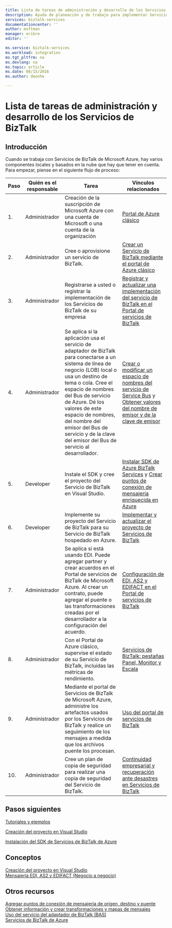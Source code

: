 ```yaml
---
title: Lista de tareas de administración y desarrollo de los Servicios de BizTalk | Microsoft Docs
description: Ayuda de planeación y de trabajo para implementar Servicios de BizTalk de Azure.
services: biztalk-services
documentationcenter: ''
author: msftman
manager: erikre
editor: ''

ms.service: biztalk-services
ms.workload: integration
ms.tgt_pltfrm: na
ms.devlang: na
ms.topic: article
ms.date: 08/15/2016
ms.author: deonhe

---
```

# <a name="administration-and-development-task-list-in-biztalk-services"></a>Lista de tareas de administración y desarrollo de los Servicios de BizTalk
## <a name="getting-started"></a>Introducción
Cuando se trabaja con Servicios de BizTalk de Microsoft Azure, hay varios componentes locales y basados en la nube que hay que tener en cuenta. Para empezar, piense en el siguiente flujo de proceso:  

| Paso | Quién es el responsable | Tarea | Vínculos relacionados |
| --- | --- | --- | --- |
| 1. |Administrador |Creación de la suscripción de Microsoft Azure con una cuenta de Microsoft o una cuenta de la organización |[Portal de Azure clásico](http://go.microsoft.com/fwlink/p/?LinkID=213885) |
| 2. |Administrador |Cree o aprovisione un servicio de BizTalk. |[Crear un Servicio de BizTalk mediante el portal de Azure clásico](http://go.microsoft.com/fwlink/p/?LinkID=302280) |
| 3. |Administrador |Registrarse a usted o registrar la implementación de los Servicios de BizTalk de su empresa |[Registrar y actualizar una implementación del servicio de BizTalk en el Portal de servicios de BizTalk](https://msdn.microsoft.com/library/azure/hh689837.aspx) |
| 4. |Administrador |Se aplica si la aplicación usa el servicio de adaptador de BizTalk para conectarse a un sistema de línea de negocio (LOB) local o usa un destino de tema o cola.  Cree el espacio de nombres del Bus de servicio de Azure. Dé los valores de este espacio de nombres, del nombre del emisor del Bus de servicio y de la clave del emisor del Bus de servicio al desarrollador. |[Crear o modificar un espacio de nombres del servicio de Service Bus](../service-bus-messaging/service-bus-dotnet-get-started-with-queues.md) y [Obtener valores del nombre de emisor y de la clave de emisor](biztalk-issuer-name-issuer-key.md) |
| 5. |Developer |Instale el SDK y cree el proyecto del Servicio de BizTalk en Visual Studio. |[Instalar SDK de Azure BizTalk Services](https://msdn.microsoft.com/library/azure/hh689760.aspx) y [Crear puntos de conexión de mensajería enriquecida en Azure](https://msdn.microsoft.com/library/azure/hh689766.aspx) |
| 6. |Developer |Implemente su proyecto del Servicio de BizTalk para su Servicio de BizTalk hospedado en Azure. |[Implementar y actualizar el proyecto de Servicios de BizTalk](https://msdn.microsoft.com/library/azure/hh689881.aspx) |
| 7. |Administrador |Se aplica si está usando EDI.  Puede agregar partner y crear acuerdos en el Portal de servicios de BizTalk de Microsoft Azure. Al crear un contrato, puede agregar el puente o las transformaciones creadas por el desarrollador a la configuración del acuerdo. |[Configuración de EDI, AS2 y EDIFACT en el Portal de servicios de BizTalk](https://msdn.microsoft.com/library/azure/hh689853.aspx) |
| 8. |Administrador |Con el Portal de Azure clásico, supervise el estado de su Servicio de BizTalk, incluidas las métricas de rendimiento. |[Servicios de BizTalk: pestañas Panel, Monitor y Escala](http://go.microsoft.com/fwlink/p/?LinkID=302281) |
| 9. |Administrador |Mediante el portal de Servicios de BizTalk de Microsoft Azure, administre los artefactos usados por los Servicios de BizTalk y realice un seguimiento de los mensajes a medida que los archivos puente los procesan. |[Uso del portal de servicios de BizTalk](https://msdn.microsoft.com/library/azure/dn874043.aspx) |
| 10. |Administrador |Cree un plan de copia de seguridad para realizar una copia de seguridad del Servicio de BizTalk. |[Continuidad empresarial y recuperación ante desastres en Servicios de BizTalk](https://msdn.microsoft.com/library/azure/dn509557.aspx) |

## <a name="next-steps"></a>Pasos siguientes
[Tutoriales y ejemplos](https://msdn.microsoft.com/library/azure/hh689895.aspx)

[Creación del proyecto en Visual Studio](https://msdn.microsoft.com/library/azure/hh689811.aspx)

[Instalación del SDK de Servicios de BizTalk de Azure](https://msdn.microsoft.com/library/azure/hh689760.aspx)

## <a name="concepts"></a>Conceptos
[Creación del proyecto en Visual Studio](https://msdn.microsoft.com/library/azure/hh689811.aspx)  
[Mensajería EDI, AS2 y EDIFACT (Negocio a negocio)](https://msdn.microsoft.com/library/azure/hh689898.aspx)  

## <a name="other-resources"></a>Otros recursos
[Agregar puntos de conexión de mensajería de origen, destino y puente](https://msdn.microsoft.com/library/azure/hh689877.aspx)  
[Obtener información y crear transformaciones y mapas de mensajes](https://msdn.microsoft.com/library/azure/hh689905.aspx)  
[Uso del servicio del adaptador de BizTalk (BAS)](https://msdn.microsoft.com/library/azure/hh689889.aspx)  
[Servicios de BizTalk de Azure](http://go.microsoft.com/fwlink/p/?LinkID=303664)

<!--HONumber=Oct16_HO2-->


